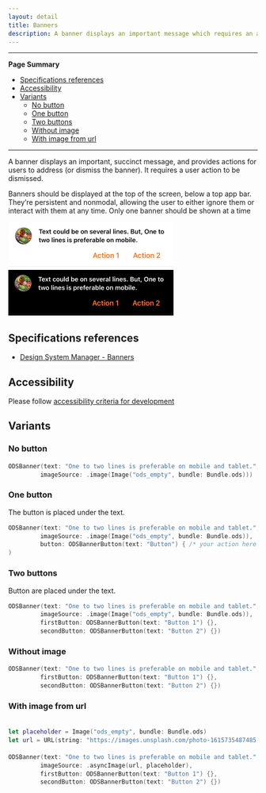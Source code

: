 ```yaml
---
layout: detail
title: Banners
description: A banner displays an important message which requires an action to be dismissed.
---
```


---

**Page Summary**

* [Specifications references](#specifications-references)
* [Accessibility](#accessibility)
* [Variants](#variants)
    * [No button](#no-button)
    * [One button](#on-button)
    * [Two buttons](#two-buttons)
    * [Without image](#without-image)
    * [With image from url](#with-image-from-url)

---

A banner displays an important, succinct message, and provides actions for users to address (or dismiss the banner). It requires a user action to be dismissed.

Banners should be displayed at the top of the screen, below a top app bar. They’re persistent and nonmodal, allowing the user to either ignore them or interact with them at any time. Only one banner should be shown at a time

![Banner light](images/banner-light.png)
![Banner dark](images/banner-dark.png)

## Specifications references

- [Design System Manager - Banners](https://system.design.orange.com/0c1af118d/p/85a52b-components/b/1497a4)

## Accessibility

Please follow [accessibility criteria for development](https://a11y-guidelines.orange.com/en/mobile/ios/)

## Variants

### No button

```swift
ODSBanner(text: "One to two lines is preferable on mobile and tablet.",
         imageSource: .image(Image("ods_empty", bundle: Bundle.ods)))
```

### One button

The button is placed under the text.

```swift
ODSBanner(text: "One to two lines is preferable on mobile and tablet.",
         imageSource: .image(Image("ods_empty", bundle: Bundle.ods)),
         button: ODSBannerButton(text: "Button") { /* your action here */}, 
)
```

### Two buttons

Button are placed under the text.

```swift
ODSBanner(text: "One to two lines is preferable on mobile and tablet.",
         imageSource: .image(Image("ods_empty", bundle: Bundle.ods)),
         firstButton: ODSBannerButton(text: "Button 1") {},
         secondButton: ODSBannerButton(text: "Button 2") {})
```

### Without image

```swift
ODSBanner(text: "One to two lines is preferable on mobile and tablet.",
         firstButton: ODSBannerButton(text: "Button 1") {},
         secondButton: ODSBannerButton(text: "Button 2") {})
```

### With image from url

```swift

let placeholder = Image("ods_empty", bundle: Bundle.ods)
let url = URL(string: "https://images.unsplash.com/photo-1615735487485-e52b9af610c1?ixlib=rb-4.0.3&ixid=MnwxMjA3fDB8MHxwaG90by1wYWdlfHx8fGVufDB8fHx8&auto=format&fit=crop&w=774&q=80")

ODSBanner(text: "One to two lines is preferable on mobile and tablet.",
         imageSource: .asyncImage(url, placeholder),
         firstButton: ODSBannerButton(text: "Button 1") {},
         secondButton: ODSBannerButton(text: "Button 2") {})
```


